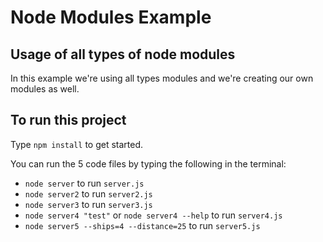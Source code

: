 # Node Modules Example 

## Usage of all types of node modules
In this example we're using all types modules and we're creating our own modules as well. 

## To run this project 
Type `npm install` to get started. 

You can run the 5 code files by typing the following in the terminal: 

+ `node server` to run `server.js`
+ `node server2` to run `server2.js`
+ `node server3` to run `server3.js`
+ `node server4 "test"` or `node server4 --help`  to run `server4.js`
+ `node server5 --ships=4 --distance=25` to run `server5.js`


